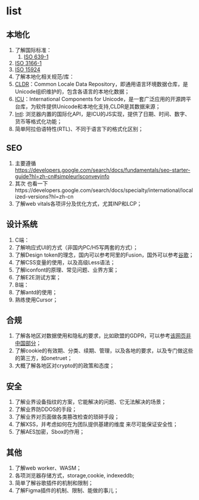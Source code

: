 # list

## 本地化
1. 了解国际标准：
    1. [ISO 639-1](https://en.wikipedia.org/wiki/List_of_ISO_639_language_codes)
  2. [ISO 3166-1](https://en.wikipedia.org/wiki/ISO_3166-1_alpha-2)
  3. [ISO 15924](https://en.wikipedia.org/wiki/ISO_15924)
2. 了解本地化相关规范/库：
  1. [CLDR](https://www.unicode.org/cldr/)：Common Locale Data Repository，即通用语言环境数据仓库，是Unicode组织维护的，包含各语言的本地化数据；
  2. [ICU](https://icu.unicode.org/)：International Components for Unicode，是一套广泛应用的开源跨平台库，为软件提供Unicode和本地化支持,CLDR是其数据来源；
  3. [Intl](https://developer.mozilla.org/en-US/docs/Web/JavaScript/Reference/Global_Objects/Intl): 浏览器内置的国际化API，是ICU的JS实现，提供了日期、时间、数字、货币等格式化功能；
3. 简单阿拉伯语特性(RTL)、不同于语言下的格式化区别；

## SEO
1. 主要遵循 https://developers.google.com/search/docs/fundamentals/seo-starter-guide?hl=zh-cn#simpleurlsconveyinfo
2. 其次 也看一下https://developers.google.com/search/docs/specialty/international/localized-versions?hl=zh-cn
3. 了解web vitals各项评分及优化方式，尤其INP和LCP；

## 设计系统
1. C端：
  1. 了解响应式UI的方式（非国内PC/H5写两套的方式）；
  2. 了解Design token的理念，国内可以参考阿里的Fusion，国外可以参考[谷歌](https://m3.material.io/foundations/design-tokens/overview)；
  3. 了解CSS变量的使用，以及高级Less语法；
  4. 了解iconfont的原理、常见问题、业界方案；
  5. 了解E2E测试方案；
2. B端：
  1. 了解antd的使用；
  2. 熟练使用Cursor；

## 合规
1. 了解各地区对数据使用和隐私的要求，比如欧盟的GDPR，可以参考[该网页非中国部分](https://www.adpchina.com/resources/articles-and-insights/articles/p/privacy-laws-in-the-world.aspx)；
2. 了解cookie的有效期、分类、续期、管理，以及各地的要求，以及专门做这些的第三方，如onetruet；
3. 大概了解各地区对crypto的的政策和态度；

## 安全
1. 了解业界设备指纹的方案，它能解决的问题、它无法解决的场景；
2. 了解业界防DDOS的手段；
3. 了解业界对页面做各类篡改检查的琐碎手段；
4. 了解XSS，并考虑如何在为团队提供基建的维度 来尽可能保证安全性；
5. 了解AES加密，Sbox的作用；

## 其他
1. 了解web worker、WASM；
3. 各项浏览器存储方式，storage,cookie, indexeddb;
4. 简单了解谷歌插件的机制和限制；
5. 了解Figma插件的机制、限制、能做的事儿；







